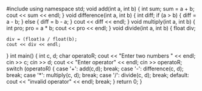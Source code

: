 #include <iostream>
using namespace std;
void add(int a, int b)
{
    int sum;
    sum = a + b;
    cout << sum << endl;
}
void difference(int a, int b)
{
    int diff;
    if (a > b)
    {
        diff = a - b;
    }
    else
    {
        diff = b - a;
    }
    cout << diff << endl;
}
void multiply(int a, int b)
{
    int pro;
    pro = a * b;
    cout << pro << endl;
}
void divide(int a, int b)
{
    float div;
   
    div = (float)a / float(b);
    cout << div << endl;
}
int main()
{
    int c, d;
    char operatoR;
    cout << "Enter two numbers " << endl;
    cin >> c;
    cin >> d;
    cout << "Enter operator" << endl;
    cin >> operatoR;
    switch (operatoR)
    {
    case '+':
        add(c,d);
        break;
    case '-':
        difference(c, d);
        break;
    case '*':
        multiply(c, d);
        break;
    case '/':
        divide(c, d);
        break;
    default:
        cout << "invalid operator" << endl;
        break;
    }
    return 0;
}
